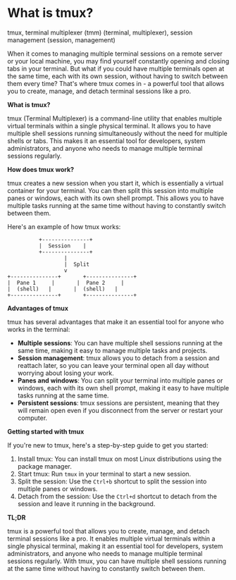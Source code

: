 **What is tmux?**
==================

tmux, terminal multiplexer (tmm) (terminal, multiplexer), session management (session, management)

When it comes to managing multiple terminal sessions on a remote server or your local machine, you may find yourself constantly opening and closing tabs in your terminal. But what if you could have multiple terminals open at the same time, each with its own session, without having to switch between them every time? That's where tmux comes in - a powerful tool that allows you to create, manage, and detach terminal sessions like a pro.

**What is tmux?**

tmux (Terminal Multiplexer) is a command-line utility that enables multiple virtual terminals within a single physical terminal. It allows you to have multiple shell sessions running simultaneously without the need for multiple shells or tabs. This makes it an essential tool for developers, system administrators, and anyone who needs to manage multiple terminal sessions regularly.

**How does tmux work?**

tmux creates a new session when you start it, which is essentially a virtual container for your terminal. You can then split this session into multiple panes or windows, each with its own shell prompt. This allows you to have multiple tasks running at the same time without having to constantly switch between them.

Here's an example of how tmux works:

```
          +---------------+
          |  Session    |
          +---------------+
                  |
                  |  Split
                  v
+---------------+       +---------------+
|  Pane 1     |       |  Pane 2     |
|  (shell)   |       |  (shell)   |
+---------------+       +---------------+
```

**Advantages of tmux**

tmux has several advantages that make it an essential tool for anyone who works in the terminal:

* **Multiple sessions**: You can have multiple shell sessions running at the same time, making it easy to manage multiple tasks and projects.
* **Session management**: tmux allows you to detach from a session and reattach later, so you can leave your terminal open all day without worrying about losing your work.
* **Panes and windows**: You can split your terminal into multiple panes or windows, each with its own shell prompt, making it easy to have multiple tasks running at the same time.
* **Persistent sessions**: tmux sessions are persistent, meaning that they will remain open even if you disconnect from the server or restart your computer.

**Getting started with tmux**

If you're new to tmux, here's a step-by-step guide to get you started:

1. Install tmux: You can install tmux on most Linux distributions using the package manager.
2. Start tmux: Run `tmux` in your terminal to start a new session.
3. Split the session: Use the `Ctrl+b` shortcut to split the session into multiple panes or windows.
4. Detach from the session: Use the `Ctrl+d` shortcut to detach from the session and leave it running in the background.

**TL;DR**

tmux is a powerful tool that allows you to create, manage, and detach terminal sessions like a pro. It enables multiple virtual terminals within a single physical terminal, making it an essential tool for developers, system administrators, and anyone who needs to manage multiple terminal sessions regularly. With tmux, you can have multiple shell sessions running at the same time without having to constantly switch between them.